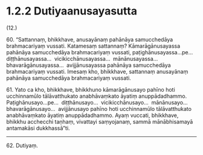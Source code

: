 # 1.2.2 Dutiyaanusayasutta

(12.)

60\. “Sattannaṃ, bhikkhave, anusayānaṃ pahānāya samucchedāya brahmacariyaṃ vussati. Katamesaṃ sattannaṃ? Kāmarāgānusayassa pahānāya samucchedāya brahmacariyaṃ vussati, paṭighānusayassa…pe…  diṭṭhānusayassa…  vicikicchānusayassa…  mānānusayassa…  bhavarāgānusayassa…  avijjānusayassa pahānāya samucchedāya brahmacariyaṃ vussati. Imesaṃ kho, bhikkhave, sattannaṃ anusayānaṃ pahānāya samucchedāya brahmacariyaṃ vussati.

61\. Yato ca kho, bhikkhave, bhikkhuno kāmarāgānusayo pahīno hoti ucchinnamūlo tālāvatthukato anabhāvaṃkato āyatiṃ anuppādadhammo. Paṭighānusayo…pe…  diṭṭhānusayo…  vicikicchānusayo…  mānānusayo…  bhavarāgānusayo…  avijjānusayo pahīno hoti ucchinnamūlo tālāvatthukato anabhāvaṃkato āyatiṃ anuppādadhammo. Ayaṃ vuccati, bhikkhave, bhikkhu acchecchi taṇhaṃ, vivattayi saṃyojanaṃ, sammā mānābhisamayā antamakāsi dukkhassā”ti.

---

62\. Dutiyaṃ.

